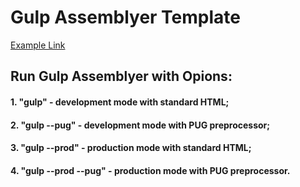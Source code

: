 # Gulp Assemblyer Template

[Example Link](https://victorvs1967.github.io/web-gulp-ultimate/)

## Run Gulp Assemblyer with Opions:

#### 1. "gulp" - development mode with standard HTML;
#### 2. "gulp --pug" - development mode with PUG preprocessor;
#### 3. "gulp --prod" - production mode with standard HTML;
#### 4. "gulp --prod --pug" - production mode with PUG preprocessor.
